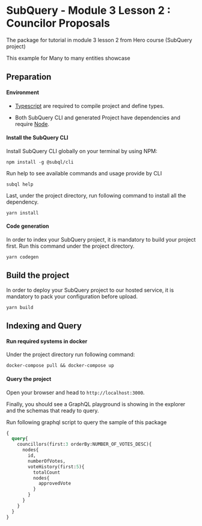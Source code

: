 # SubQuery - Module 3 Lesson 2 : Councilor Proposals

The package for tutorial in module 3 lesson 2 from Hero course (SubQuery project)

This example for Many to many entities showcase

## Preparation

#### Environment

- [Typescript](https://www.typescriptlang.org/) are required to compile project and define types.  

- Both SubQuery CLI and generated Project have dependencies and require [Node](https://nodejs.org/en/).
     

#### Install the SubQuery CLI

Install SubQuery CLI globally on your terminal by using NPM:

```
npm install -g @subql/cli
```

Run help to see available commands and usage provide by CLI
```
subql help
```

Last, under the project directory, run following command to install all the dependency.
```
yarn install
```


#### Code generation

In order to index your SubQuery project, it is mandatory to build your project first.
Run this command under the project directory.

````
yarn codegen
````

## Build the project

In order to deploy your SubQuery project to our hosted service, it is mandatory to pack your configuration before upload.
```
yarn build
```

## Indexing and Query

#### Run required systems in docker


Under the project directory run following command:

```
docker-compose pull && docker-compose up
```
#### Query the project

Open your browser and head to `http://localhost:3000`.

Finally, you should see a GraphQL playground is showing in the explorer and the schemas that ready to query.

Run following graphql script to query the sample of this package

````graphql
{
  query{
    councillors(first:3 orderBy:NUMBER_OF_VOTES_DESC){
      nodes{
        id,
        numberOfVotes,
        voteHistory(first:5){
          totalCount
          nodes{
            approvedVote
          }
        }
      }
    }
  }
}
````
